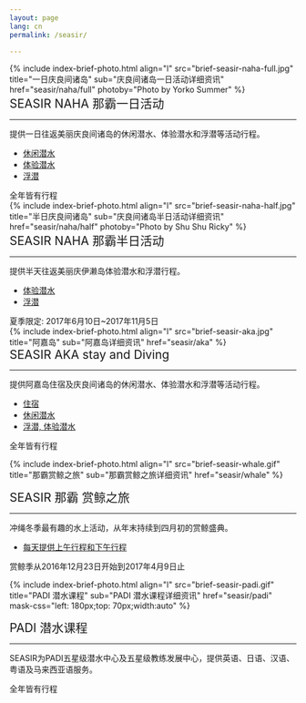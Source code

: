```yaml
---
layout: page
lang: cn
permalink: /seasir/

---
```

<style type="text/css">
.brief-text-title {
    font-size: 1.5em;
    left: 0 !important;
}
</style>
<!--- NAHA FULL ((( -->
<div class="brief-container">
{% include index-brief-photo.html align="l" src="brief-seasir-naha-full.jpg" title="一日庆良间诸岛" sub="庆良间诸岛一日活动详细资讯" href="seasir/naha/full" photoby="Photo by Yorko Summer" %}
  <div class="brief-text brief-r">
    <div class="brief-text-title">SEASIR NAHA 那霸一日活动</div>
    <hr>
    <div class="brief-text-body">
<p>
提供一日往返美丽庆良间诸岛的休闲潜水、体验潜水和浮潜等活动行程。
</p>
<ul>
    <li><a href="{{site.baseurl}}/seasir/naha/full/#leisure">休闲潜水</a></li>
    <li><a href="{{site.baseurl}}/seasir/naha/full/#intro">体验潜水</a></li>
    <li><a href="{{site.baseurl}}/seasir/naha/full/#snorkeling">浮潜</a></li>
</ul>
<div class="brief-text-season">
全年皆有行程
</div>
    </div>
  </div>
</div>
<!--- NAHA FULL ))) -->

<!--- NAHA HALF ((( -->
<div class="brief-container">
{% include index-brief-photo.html align="l" src="brief-seasir-naha-half.jpg" title="半日庆良间诸岛" sub="庆良间诸岛半日活动详细资讯" href="seasir/naha/half" photoby="Photo by Shu Shu Ricky" %}
  <div class="brief-text brief-r">
    <div class="brief-text-title">SEASIR NAHA 那霸半日活动</div>
    <hr>
    <div class="brief-text-body">
<p>
提供半天往返美丽庆伊濑岛体验潜水和浮潜行程。
</p>
<ul>
    <li><a href="{{site.baseurl}}/seasir/naha/half">体验潜水</a></li>
    <li><a href="{{site.baseurl}}/seasir/naha/half">浮潜</a></li>
</ul>
<div class="brief-text-season">
夏季限定: 2017年6月10日~2017年11月5日
</div>
    </div>
  </div>
</div>
<!--- NAHA HALF ))) -->

<!--- AKA ((( -->
<div class="brief-container">
{% include index-brief-photo.html align="l" src="brief-seasir-aka.jpg" title="阿嘉岛" sub="阿嘉岛详细资讯" href="seasir/aka" %}
  <div class="brief-text brief-r">
    <div class="brief-text-title">SEASIR AKA stay and Diving</div>
    <hr>
    <div class="brief-text-body">
<p>
提供阿嘉岛住宿及庆良间诸岛的休闲潜水、体验潜水和浮潜等活动行程。
</p>
<ul>
    <li><a href="{{site.baseurl}}/seasir/aka/#pension">住宿</a></li>
    <li><a href="{{site.baseurl}}/seasir/aka/#leisure">休闲潜水</a></li>
    <li><a href="{{site.baseurl}}/seasir/aka/#i-s">浮潜, 体验潜水</a></li>
</ul>
<div class="brief-text-season">
全年皆有行程
</div>
    </div>
  </div>
</div>
<!--- AKA ))) -->

<!--- Whale ((( -->
<div class="brief-container">

{% include index-brief-photo.html align="l" src="brief-seasir-whale.gif" title="那霸赏鲸之旅" sub="那霸赏鲸之旅详细资讯" href="seasir/whale" %}
  <div class="brief-text brief-r">
    <div class="brief-text-title">SEASIR 那霸 赏鲸之旅</div>
    <hr>
    <div class="brief-text-body">
<p>
冲绳冬季最有趣的水上活动，从年末持续到四月初的赏鲸盛典。
</p>
<ul>
    <li><a href="">每天提供上午行程和下午行程</a></li>
</ul>
<div class="brief-text-season">
赏鲸季从2016年12月23日开始到2017年4月9日止
</div>
    </div>
  </div>
</div>
<!--- Whale ))) -->

<!--- PADI ((( -->
<div class="brief-container">

{% include index-brief-photo.html align="l" src="brief-seasir-padi.gif" title="PADI 潜水课程" sub="PADI 潜水课程详细资讯" href="seasir/padi" mask-css="left: 180px;top: 70px;width:auto" %}
  <div class="brief-text brief-r">
    <div class="brief-text-title">PADI 潜水课程</div>
    <hr>
    <div class="brief-text-body">
<p>
SEASIR为PADI五星级潜水中心及五星级教练发展中心，提供英语、日语、汉语、粤语及马来西亚语服务。
</p>
<div class="brief-text-season">
全年皆有行程
</div>
    </div>
  </div>
</div>
<!--- PADI ))) -->
<br />
